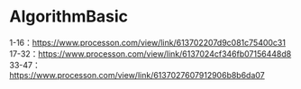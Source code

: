 # AlgorithmBasic

 1-16：https://www.processon.com/view/link/613702207d9c081c75400c31 
 17-32：https://www.processon.com/view/link/6137024cf346fb07156448d8 
 33-47：https://www.processon.com/view/link/6137027607912906b8b6da07
